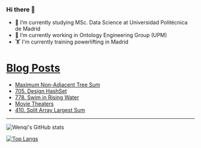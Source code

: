 ### Hi there 👋

- 🌱 I’m currently studying MSc. Data Science at Universidad Politécnica de Madrid
- 🔭 I’m currently working in Ontology Engineering Group (UPM) 
- 🏋️ I'm currently training powerlifting in Madrid

# [Blog Posts](https://www.dev.to/jiangwenqi)
<!-- BLOG-POST-LIST:START -->
- [Maximum Non-Adjacent Tree Sum](https://dev.to/jiangwenqi/maximum-non-adjacent-tree-sum-4g4l)
- [705. Design HashSet](https://dev.to/jiangwenqi/705-design-hashset-39mo)
- [778. Swim in Rising Water](https://dev.to/jiangwenqi/778-swim-in-rising-water-1kmh)
- [Movie Theaters](https://dev.to/jiangwenqi/movie-theaters-55bb)
- [410. Split Array Largest Sum](https://dev.to/jiangwenqi/410-split-array-largest-sum-21m1)
<!-- BLOG-POST-LIST:END -->


---

![Wenqi's GitHub stats](https://github-readme-stats.vercel.app/api?username=jiangwenqi&show_icons=true&count_private=true)

[![Top Langs](https://github-readme-stats.vercel.app/api/top-langs/?username=jiangwenqi&layout=compact)](https://github.com/jiangwenqi/github-readme-stats)
